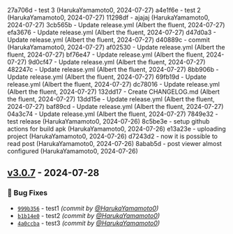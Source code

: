 27a706d - test 3 (HarukaYamamoto0, 2024-07-27)
a4e1f6e - test 2 (HarukaYamamoto0, 2024-07-27)
11298df - ajajaj (HarukaYamamoto0, 2024-07-27)
3cb565b - Update release.yml (Albert the fluent, 2024-07-27)
efa3676 - Update release.yml (Albert the fluent, 2024-07-27)
d47d0a3 - Update release.yml (Albert the fluent, 2024-07-27)
d40889c - commit (HarukaYamamoto0, 2024-07-27)
af02530 - Update release.yml (Albert the fluent, 2024-07-27)
bf76e47 - Update release.yml (Albert the fluent, 2024-07-27)
9d0cf47 - Update release.yml (Albert the fluent, 2024-07-27)
482247c - Update release.yml (Albert the fluent, 2024-07-27)
8bb906b - Update release.yml (Albert the fluent, 2024-07-27)
69fb19d - Update release.yml (Albert the fluent, 2024-07-27)
dc78016 - Update release.yml (Albert the fluent, 2024-07-27)
132dd17 - Create CHANGELOG.md (Albert the fluent, 2024-07-27)
13dd15e - Update release.yml (Albert the fluent, 2024-07-27)
baf89cd - Update release.yml (Albert the fluent, 2024-07-27)
04a3c74 - Update release.yml (Albert the fluent, 2024-07-27)
7849e32 - test release (HarukaYamamoto0, 2024-07-26)
8c5be3e - setup github actions for build apk (HarukaYamamoto0, 2024-07-26)
e13a23e - uploading project (HarukaYamamoto0, 2024-07-26)
d7243d2 - now it is possible to read post (HarukaYamamoto0, 2024-07-26)
8abab5d - post viewer almost configured (HarukaYamamoto0, 2024-07-26)
## [v3.0.7] - 2024-07-28
### :bug: Bug Fixes
- [`999b356`](https://github.com/examples-of-apps/tabnews-app-test-build/commit/999b3562c1d535537ced4361835ecedb830f8596) - test1 *(commit by [@HarukaYamamoto0](https://github.com/HarukaYamamoto0))*
- [`b1b14e0`](https://github.com/examples-of-apps/tabnews-app-test-build/commit/b1b14e0d275fe716ffb3c3453cc74bbcfea424b2) - test2 *(commit by [@HarukaYamamoto0](https://github.com/HarukaYamamoto0))*
- [`4a0ccba`](https://github.com/examples-of-apps/tabnews-app-test-build/commit/4a0ccba9b5aabe1bdaf429c25f3a7bb73142936b) - test3 *(commit by [@HarukaYamamoto0](https://github.com/HarukaYamamoto0))*

[v3.0.7]: https://github.com/examples-of-apps/tabnews-app-test-build/compare/v3.0.6...v3.0.7
